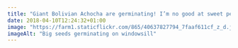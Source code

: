 ```yaml
---
title: "Giant Bolivian Achocha are germinating! I’m no good at sweet peppers, so hopefully this will plug that gap. Seed from The Real Seed Catalogue http://realseeds.co.uk/cucumberrelatives.html"
date: 2018-04-10T12:24:32+01:00
image: "https://farm1.staticflickr.com/865/40637827794_7faaf611cf_z_d.jpg"
imageAlt: "Big seeds germinating on windowsill"
---
```

